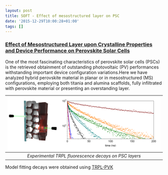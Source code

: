```yaml
---
layout: post
title: SOFT - Effect of mesostructured layer on PSC
date: '2015-12-29T10:00:28+01:00'
tags: []
---
```

  



### [Effect of Mesostructured Layer upon Crystalline Properties and Device Performance on Perovskite Solar Cells](http://pubs.acs.org/doi/abs/10.1021/acs.jpclett.5b00483)

One of the most fascinating characteristics of perovskite solar cells (PSCs) is the retrieved obtainment of outstanding photovoltaic (PV) performances withstanding important device configuration variations.Here we have analyzed hybrid perovskite material in planar or in mesostructured (MS) configurations, employing both titania and alumina scaffolds, fully infiltrated with perovskite material or presenting an overstanding layer. 

|  ![](/imgs/nzrusvNkP11rsb0g7o1_1280.png)|  
|:--:|
|*Experimental TRPL fluorescence decays on PSC layers*| 

Model fitting decays were obtained using [TRPL-PVK](https://github.com/ej-jp/TRPL-PVK)
